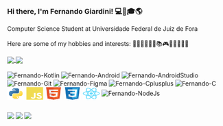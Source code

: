 ### Hi there, I'm Fernando Giardini! :computer::iphone::mortar_board::earth_americas:
Computer Science Student at <a style="text-decoration:none" href="https://www2.ufjf.br/ufjf/" style="text-decoration:none">Universidade Federal de Juiz de Fora</a><br><br>
Here are some of my hobbies and interests: :running::sweat_drops::meat_on_bone::pineapple::watermelon::sleeping::books::video_game::musical_keyboard::guitar::seedling::evergreen_tree::sunrise:<br>

<a href="https://github-readme-stats.vercel.app/api?username=fernandogiardini&show_icons=true&theme=transparent&hide_border=true&include_all_commits=true&count_private=true">
  <img height="155em" width="auto" align="center" src="https://github-readme-stats.vercel.app/api?username=fernandogiardini&show_icons=true&theme=transparent&hide_border=true&include_all_commits=true&count_private=false" />
</a>
<a href="https://github-readme-stats.vercel.app/api/top-langs/?username=fernandogiardini&layout=compact&theme=transparent&hide_border=true">
  <img height="155em" width="auto" align="center" src="https://github-readme-stats.vercel.app/api/top-langs/?username=fernandogiardini&layout=compact&theme=transparent&hide_border=true" />
</a>
  
<div style="display: inline_block"><br>
  <img align="center" alt="Fernando-Kotlin" height="30" width="40" src="https://cdn.jsdelivr.net/gh/devicons/devicon/icons/kotlin/kotlin-plain.svg" />
  <img align="center" alt="Fernando-Android" height="30" width="40" src="https://cdn.jsdelivr.net/gh/devicons/devicon/icons/android/android-plain.svg" />
  <img align="center" alt="Fernando-AndroidStudio" height="30" width="40" src="https://cdn.jsdelivr.net/gh/devicons/devicon/icons/androidstudio/androidstudio-original.svg" />
  <img align="center" alt="Fernando-Git" height="30" width="40" src="https://cdn.jsdelivr.net/gh/devicons/devicon/icons/git/git-original.svg" />
  <img align="center" alt="Fernando-Figma" height="30" width="40" src="https://cdn.jsdelivr.net/gh/devicons/devicon/icons/figma/figma-original.svg" />
  <img align="center" alt="Fernando-Cplusplus" height="30" width="40" src="https://cdn.jsdelivr.net/gh/devicons/devicon/icons/cplusplus/cplusplus-original.svg" />
  <img align="center" alt="Fernando-C" height="30" width="40" src="https://cdn.jsdelivr.net/gh/devicons/devicon/icons/c/c-original.svg" />
  <img align="center" alt="Fernando-Python" height="30" width="40" src="https://raw.githubusercontent.com/devicons/devicon/master/icons/python/python-original.svg">
  <img align="center" alt="Fernando-Js" height="30" width="40" src="https://raw.githubusercontent.com/devicons/devicon/master/icons/javascript/javascript-plain.svg">
  <img align="center" alt="Fernando-HTML" height="30" width="40" src="https://raw.githubusercontent.com/devicons/devicon/master/icons/html5/html5-original.svg">
  <img align="center" alt="Fernando-CSS" height="30" width="40" src="https://raw.githubusercontent.com/devicons/devicon/master/icons/css3/css3-original.svg">
  <img align="center" alt="Fernando-React" height="30" width="40" src="https://raw.githubusercontent.com/devicons/devicon/master/icons/react/react-original.svg">
  <img align="center" alt="Fernando-NodeJs" height="30" width="40" src="https://cdn.jsdelivr.net/gh/devicons/devicon/icons/nodejs/nodejs-original.svg" />
  
  
</div>
  
##
  
<div>
  <a href="https://www.linkedin.com/in/fernando-giardini-nascimento-gonçalves/" target="_blank"><img src="https://img.shields.io/badge/-LinkedIn-%230077B5?style=for-the-badge&logo=linkedin&logoColor=white" target="_blank"></a>
  <a href="https://www.instagram.com/fernandoogiardini/" target="_blank"><img src="https://img.shields.io/badge/-Instagram-%23E4405F?style=for-the-badge&logo=instagram&logoColor=white" target="_blank"></a>
  <a href = "mailto:fernandogiardining@outlook.com"><img src="https://img.shields.io/badge/-Gmail-%23333?style=for-the-badge&logo=gmail&logoColor=white" target="_blank"></a>
</div>
